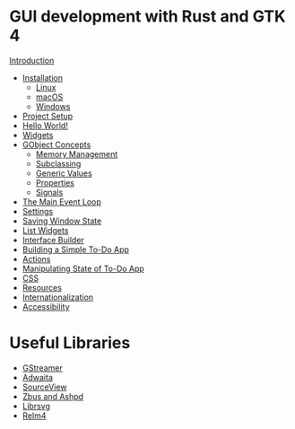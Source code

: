# GUI development with Rust and GTK 4

[Introduction](introduction.md)
- [Installation](installation.md)
    - [Linux](installation_linux.md)
    - [macOS](installation_macos.md)
    - [Windows](installation_windows.md)
- [Project Setup](project_setup.md)
- [Hello World!](hello_world.md)
- [Widgets](widgets.md)
- [GObject Concepts](gobject_concepts.md)
    - [Memory Management](gobject_memory_management.md)
    - [Subclassing](gobject_subclassing.md)
    - [Generic Values](gobject_values.md)
    - [Properties](gobject_properties.md)
    - [Signals](gobject_signals.md)
- [The Main Event Loop](main_event_loop.md)
- [Settings](settings.md)
- [Saving Window State](saving_window_state.md)
- [List Widgets](list_widgets.md)
- [Interface Builder](interface_builder.md)
- [Building a Simple To-Do App](todo_app_1.md)
- [Actions](actions.md)
- [Manipulating State of To-Do App](todo_app_2.md)
- [CSS]()
- [Resources](resources.md)
- [Internationalization]()
- [Accessibility]()

# Useful Libraries

- [GStreamer]()
- [Adwaita]()
- [SourceView]()
- [Zbus and Ashpd]()
- [Librsvg]()
- [Relm4]()
